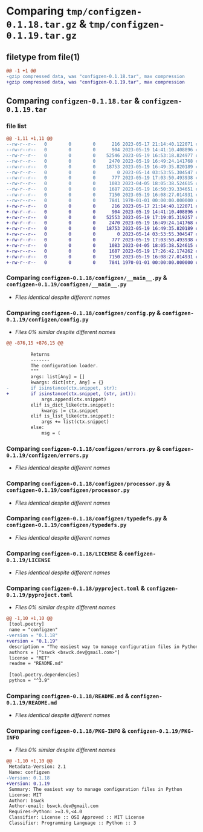 # Comparing `tmp/configzen-0.1.18.tar.gz` & `tmp/configzen-0.1.19.tar.gz`

## filetype from file(1)

```diff
@@ -1 +1 @@
-gzip compressed data, was "configzen-0.1.18.tar", max compression
+gzip compressed data, was "configzen-0.1.19.tar", max compression
```

## Comparing `configzen-0.1.18.tar` & `configzen-0.1.19.tar`

### file list

```diff
@@ -1,11 +1,11 @@
--rw-r--r--   0        0        0      216 2023-05-17 21:14:40.122071 configzen-0.1.18/configzen/__init__.py
--rw-r--r--   0        0        0      904 2023-05-19 14:41:10.408896 configzen-0.1.18/configzen/__main__.py
--rw-r--r--   0        0        0    52546 2023-05-19 16:53:18.824977 configzen-0.1.18/configzen/config.py
--rw-r--r--   0        0        0     2470 2023-05-19 16:49:24.141768 configzen-0.1.18/configzen/errors.py
--rw-r--r--   0        0        0    18753 2023-05-19 16:49:35.820189 configzen-0.1.18/configzen/processor.py
--rw-r--r--   0        0        0        0 2023-05-14 03:53:55.304547 configzen-0.1.18/configzen/py.typed
--rw-r--r--   0        0        0      777 2023-05-19 17:03:50.493938 configzen-0.1.18/configzen/typedefs.py
--rw-r--r--   0        0        0     1083 2023-04-05 18:05:38.524615 configzen-0.1.18/LICENSE
--rw-r--r--   0        0        0     1687 2023-05-19 16:50:39.334651 configzen-0.1.18/pyproject.toml
--rw-r--r--   0        0        0     7150 2023-05-19 16:08:27.014931 configzen-0.1.18/README.md
--rw-r--r--   0        0        0     7841 1970-01-01 00:00:00.000000 configzen-0.1.18/PKG-INFO
+-rw-r--r--   0        0        0      216 2023-05-17 21:14:40.122071 configzen-0.1.19/configzen/__init__.py
+-rw-r--r--   0        0        0      904 2023-05-19 14:41:10.408896 configzen-0.1.19/configzen/__main__.py
+-rw-r--r--   0        0        0    52553 2023-05-19 17:19:05.319257 configzen-0.1.19/configzen/config.py
+-rw-r--r--   0        0        0     2470 2023-05-19 16:49:24.141768 configzen-0.1.19/configzen/errors.py
+-rw-r--r--   0        0        0    18753 2023-05-19 16:49:35.820189 configzen-0.1.19/configzen/processor.py
+-rw-r--r--   0        0        0        0 2023-05-14 03:53:55.304547 configzen-0.1.19/configzen/py.typed
+-rw-r--r--   0        0        0      777 2023-05-19 17:03:50.493938 configzen-0.1.19/configzen/typedefs.py
+-rw-r--r--   0        0        0     1083 2023-04-05 18:05:38.524615 configzen-0.1.19/LICENSE
+-rw-r--r--   0        0        0     1687 2023-05-19 17:26:42.174262 configzen-0.1.19/pyproject.toml
+-rw-r--r--   0        0        0     7150 2023-05-19 16:08:27.014931 configzen-0.1.19/README.md
+-rw-r--r--   0        0        0     7841 1970-01-01 00:00:00.000000 configzen-0.1.19/PKG-INFO
```

### Comparing `configzen-0.1.18/configzen/__main__.py` & `configzen-0.1.19/configzen/__main__.py`

 * *Files identical despite different names*

### Comparing `configzen-0.1.18/configzen/config.py` & `configzen-0.1.19/configzen/config.py`

 * *Files 0% similar despite different names*

```diff
@@ -876,15 +876,15 @@
 
         Returns
         -------
         The configuration loader.
         """
         args: list[Any] = []
         kwargs: dict[str, Any] = {}
-        if isinstance(ctx.snippet, str):
+        if isinstance(ctx.snippet, (str, int)):
             args.append(ctx.snippet)
         elif is_dict_like(ctx.snippet):
             kwargs |= ctx.snippet
         elif is_list_like(ctx.snippet):
             args += list(ctx.snippet)
         else:
             msg = (
```

### Comparing `configzen-0.1.18/configzen/errors.py` & `configzen-0.1.19/configzen/errors.py`

 * *Files identical despite different names*

### Comparing `configzen-0.1.18/configzen/processor.py` & `configzen-0.1.19/configzen/processor.py`

 * *Files identical despite different names*

### Comparing `configzen-0.1.18/configzen/typedefs.py` & `configzen-0.1.19/configzen/typedefs.py`

 * *Files identical despite different names*

### Comparing `configzen-0.1.18/LICENSE` & `configzen-0.1.19/LICENSE`

 * *Files identical despite different names*

### Comparing `configzen-0.1.18/pyproject.toml` & `configzen-0.1.19/pyproject.toml`

 * *Files 0% similar despite different names*

```diff
@@ -1,10 +1,10 @@
 [tool.poetry]
 name = "configzen"
-version = "0.1.18"
+version = "0.1.19"
 description = "The easiest way to manage configuration files in Python"
 authors = ["bswck <bswck.dev@gmail.com>"]
 license = "MIT"
 readme = "README.md"
 
 [tool.poetry.dependencies]
 python = "^3.9"
```

### Comparing `configzen-0.1.18/README.md` & `configzen-0.1.19/README.md`

 * *Files identical despite different names*

### Comparing `configzen-0.1.18/PKG-INFO` & `configzen-0.1.19/PKG-INFO`

 * *Files 0% similar despite different names*

```diff
@@ -1,10 +1,10 @@
 Metadata-Version: 2.1
 Name: configzen
-Version: 0.1.18
+Version: 0.1.19
 Summary: The easiest way to manage configuration files in Python
 License: MIT
 Author: bswck
 Author-email: bswck.dev@gmail.com
 Requires-Python: >=3.9,<4.0
 Classifier: License :: OSI Approved :: MIT License
 Classifier: Programming Language :: Python :: 3
```

